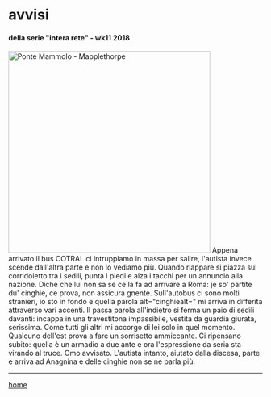 # avvisi  

#### della serie "intera rete" - wk11 2018  
<img src="https://drive.google.com/uc?id=1uI6cbHvmPJFLxKcFbExb8zID8ec0wdQi" alt="Ponte Mammolo - Mapplethorpe" width="400">  
<!--- /interarete053.png -->   
Appena arrivato il bus COTRAL ci intruppiamo in massa per salire, l'autista invece  scende dall'altra parte e non lo vediamo più. Quando riappare si piazza sul corridoietto tra i sedili, punta i piedi e alza i tacchi per un annuncio alla nazione. Diche che lui non sa se ce la fa ad arrivare a Roma: je so' partite du' cinghie, ce prova, non assicura gnente.    
Sull'autobus ci sono molti stranieri, io sto in fondo e quella parola alt="cinghiealt=" mi arriva in differita attraverso vari accenti. Il passa parola all'indietro si ferma un paio di sedili davanti: incappa in una travestitona impassibile, vestita da guardia giurata, serissima.   
Come tutti gli altri mi accorgo di lei solo in quel momento. Qualcuno dell'est prova a fare un sorrisetto ammiccante. Ci ripensano subito: quella è un armadio a due ante e ora l'espressione da seria sta virando al truce. Omo avvisato.  
L'autista intanto, aiutato dalla discesa, parte e arriva ad Anagnina e delle cinghie non se ne parla più.   

---  
[home](/interarete.md)